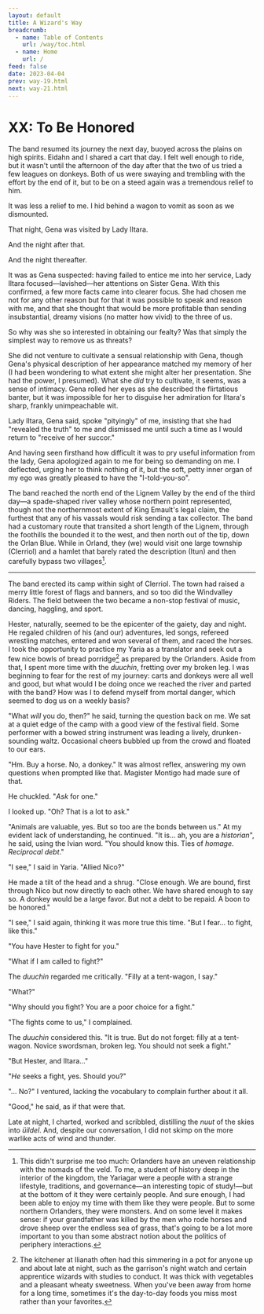 ```yaml
---
layout: default
title: A Wizard's Way
breadcrumb:
  - name: Table of Contents
    url: /way/toc.html
  - name: Home
    url: /
feed: false
date: 2023-04-04
prev: way-19.html
next: way-21.html
---
```


# XX: To Be Honored

The band resumed its journey the next day, buoyed across the plains on high spirits. Eidahn and I shared a cart that day. I felt well enough to ride, but it wasn't until the afternoon of the day after that the two of us tried a few leagues on donkeys. Both of us were swaying and trembling with the effort by the end of it, but to be on a steed again was a tremendous relief to him.

It was less a relief to me. I hid behind a wagon to vomit as soon as we dismounted.

That night, Gena was visited by Lady Iltara.

And the night after that.

And the night thereafter.

It was as Gena suspected: having failed to entice me into her service, Lady Iltara focused—lavished—her attentions on Sister Gena. With this confirmed, a few more facts came into clearer focus. She had chosen me not for any other reason but for that it was possible to speak and reason with me, and that she thought that would be more profitable than sending insubstantial, dreamy visions (no matter how vivid) to the three of us.

So why was she so interested in obtaining our fealty? Was that simply the simplest way to remove us as threats?

She did not venture to cultivate a sensual relationship with Gena, though Gena's physical description of her appearance matched my memory of her (I had been wondering to what extent she might alter her presentation. She had the power, I presumed). What she _did_ try to cultivate, it seems, was a sense of intimacy. Gena rolled her eyes as she described the flirtatious banter, but it was impossible for her to disguise her admiration for Iltara's sharp, frankly unimpeachable wit.

Lady Iltara, Gena said, spoke "pityingly" of me, insisting that she had "revealed the truth" to me and dismissed me until such a time as I would return to "receive of her succor."

And having seen firsthand how difficult it was to pry useful information from the lady, Gena apologized again to me for being so demanding on me. I deflected, urging her to think nothing of it, but the soft, petty inner organ of my ego was greatly pleased to have the "I-told-you-so".

The band reached the north end of the Lignem Valley by the end of the third day—a spade-shaped river valley whose northern point represented, though not the northernmost extent of King Emault's legal claim, the furthest that any of his vassals would risk sending a tax collector. The band had a customary route that transited a short length of the Lignem, through the foothills the bounded it to the west, and then north out of the tip, down the Orlan Blue. While in Orland, they (we) would visit one large township (Clerriol) and a hamlet that barely rated the description (Itun) and then carefully bypass two villages[^periphery].

[^periphery]: This didn't surprise me too much: Orlanders have an uneven relationship with the nomads of the veld. To me, a student of history deep in the interior of the kingdom, the Yariagar were a people with a strange lifestyle, traditions, and governance—an interesting topic of study!—but at the bottom of it they were certainly people. And sure enough, I had been able to enjoy my time with them like they were people. But to some northern Orlanders, they were monsters. And on some level it makes sense: if your grandfather was killed by the men who rode horses and drove sheep over the endless sea of grass, that's going to be a lot more important to you than some abstract notion about the politics of periphery interactions.

---

The band erected its camp within sight of Clerriol. The town had raised a merry little forest of flags and banners, and so too did the Windvalley Riders. The field between the two became a non-stop festival of music, dancing, haggling, and sport.

Hester, naturally, seemed to be the epicenter of the gaiety, day and night. He regaled children of his (and our) adventures, led songs, refereed wrestling matches, entered and won several of them, and raced the horses. I took the opportunity to practice my Yaria as a translator and seek out a few nice bowls of bread porridge[^bread] as prepared by the Orlanders. Aside from that, I spent more time with the _duuchin_, fretting over my broken leg. I was beginning to fear for the rest of my journey: carts and donkeys were all well and good, but what would I be doing once we reached the river and parted with the band? How was I to defend myself from mortal danger, which seemed to dog us on a weekly basis?

[^bread]: The kitchener at Ilianath often had this simmering in a pot for anyone up and about late at night, such as the garrison's night watch and certain apprentice wizards with studies to conduct. It was thick with vegetables and a pleasant wheaty sweetness. When you've been away from home for a long time, sometimes it's the day-to-day foods you miss most rather than your favorites.

"What _will_ you do, then?" he said, turning the question back on me. We sat at a quiet edge of the camp with a good view of the festival field. Some performer with a bowed string instrument was leading a lively, drunken-sounding waltz. Occasional cheers bubbled up from the crowd and floated to our ears.

"Hm. Buy a horse. No, a donkey." It was almost reflex, answering my own questions when prompted like that. Magister Montigo had made sure of that.

He chuckled. "_Ask_ for one."

I looked up. "Oh? That is a lot to ask."

"Animals are valuable, yes. But so too are the bonds between us." At my evident lack of understanding, he continued. "It is... ah, you are a _historian_", he said, using the Ivian word. "You should know this. Ties of _homage_. _Reciprocal debt_."

"I see," I said in Yaria. "Allied Nico?"

He made a tilt of the head and a shrug. "Close enough. We are bound, first through Nico but now directly to each other. We have shared enough to say so. A donkey would be a large favor. But not a debt to be repaid. A boon to be honored."

"I see," I said again, thinking it was more true this time. "But I fear... to fight, like this."

"You have Hester to fight for you."

"What if I am called to fight?"

The _duuchin_ regarded me critically. "Filly at a tent-wagon, I say."

"What?"

"Why should you fight? You are a poor choice for a fight."

"The fights come to us," I complained.

The _duuchin_ considered this. "It is true. But do not forget: filly at a tent-wagon. Novice swordsman, broken leg. You should not seek a fight."

"But Hester, and Iltara..."

"_He_ seeks a fight, yes. Should you?"

"... No?" I ventured, lacking the vocabulary to complain further about it all.

"Good," he said, as if that were that.

Late at night, I charted, worked and scribbled, distilling the _nuut_ of the skies into _üildel_. And, despite our conversation, I did not skimp on the more warlike acts of wind and thunder.

